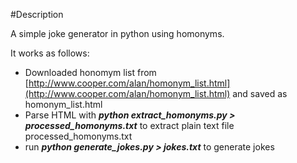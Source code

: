 #Description

A simple joke generator in python using homonyms. 

It works as follows:

* Downloaded honomym list from [http://www.cooper.com/alan/homonym_list.html](http://www.cooper.com/alan/homonym_list.html) and saved as homonym_list.html
* Parse HTML with ***python extract_homonyms.py > processed_homonyms.txt*** to extract plain text file processed_homonyms.txt
* run ***python generate_jokes.py > jokes.txt*** to generate jokes
